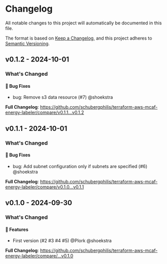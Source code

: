 # Changelog

All notable changes to this project will automatically be documented in this file.

The format is based on [Keep a Changelog](https://keepachangelog.com/en/1.0.0/),
and this project adheres to [Semantic Versioning](https://semver.org/spec/v2.0.0.html).

## v0.1.2 - 2024-10-01

### What's Changed

#### 🐛 Bug Fixes

* bug: Remove s3 data resource (#7) @shoekstra

**Full Changelog**: https://github.com/schubergphilis/terraform-aws-mcaf-energy-labeler/compare/v0.1.1...v0.1.2

## v0.1.1 - 2024-10-01

### What's Changed

#### 🐛 Bug Fixes

* bug: Add subnet configuration only if subnets are specified (#6) @shoekstra

**Full Changelog**: https://github.com/schubergphilis/terraform-aws-mcaf-energy-labeler/compare/v0.1.0...v0.1.1

## v0.1.0 - 2024-09-30

### What's Changed

#### 🚀 Features

* First version (#2 #3 #4 #5) @Plork @shoekstra

**Full Changelog**: https://github.com/schubergphilis/terraform-aws-mcaf-energy-labeler/compare/...v0.1.0
